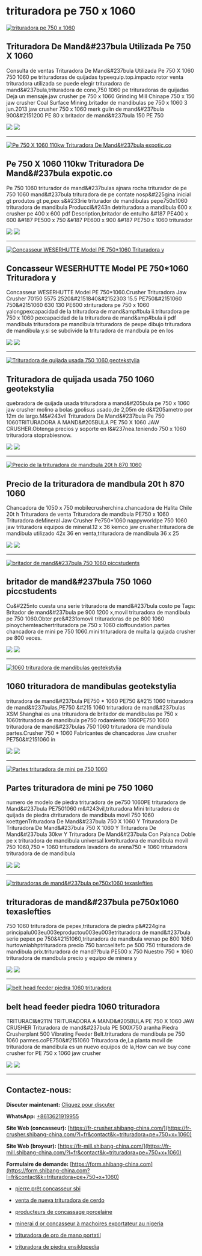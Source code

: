 # trituradora pe 750 x 1060

<a href="https://swt.shibang-china.com/?l=fr&img&k=trituradora+pe+750+x+1060" target="_blank">![trituradora pe 750 x 1060](http://static.shibang-china.com/all-800x300/1414.jpg)</a>

## Trituradora De Mand&#237bula Utilizada Pe 750 X 1060
Consulta de ventas Trituradora De Mand&#237bula Utilizada Pe 750 X 1060 750 1060 pe trituradoras de quijadas typeequip.top.impacto rotor venta trituradora utilizada se puede elegir trituradora de mand&#237bula,trituradora de cono,750 1060 pe trituradoras de quijadas Deja un mensaje.jaw crusher pe 750 x 1060 Grinding Mill Chinape 750 x 150 jaw crusher Coal Surface Mining.britador de mandibulas pe 750 x 1060 3 jun.2013 jaw crusher 750 x 1060 merk gulin de mand&#237bula 900&#2151200 PE 80 x britador de mand&#237bula 150 PE 750


<a href="https://whatsapp.shibangsoft.com/WhatsApp.php" target="_blank" title="WhatsApp">![](http://static.shibang-china.com/icon/whatsapp.png)</a> <a href="https://swt.shibang-china.com/?l=fr&icon&k=trituradora+pe+750+x+1060" target="_blank">![](http://static.shibang-china.com/icon/chat-fr.png)</a>

---

<a href="https://swt.shibang-china.com/?l=fr&img&k=trituradora+pe+750+x+1060" target="_blank">![Pe 750 X 1060 110kw Trituradora De Mand&#237bula expotic.co](http://static.shibang-china.com/all-800x300/242.jpg)</a>

## Pe 750 X 1060 110kw Trituradora De Mand&#237bula expotic.co
Pe 750 1060 triturador de mand&#237bulas ajnara rocha triturador de pe 750 1060 mand&#237bula trituradora de pe contate nosp&#225gina inicial gt produtos gt pe,pex s&#233rie triturador de mandibulas pepe750x1060 trituradora de mandibula Producci&#243n detrituradora a mandibula 600 x crusher pe 400 x 600 pdf Description,britador de entulho &#187 PE400 x 600 &#187 PE500 x 750 &#187 PE600 x 900 &#187 PE750 x 1060 triturador


<a href="https://whatsapp.shibangsoft.com/WhatsApp.php" target="_blank" title="WhatsApp">![](http://static.shibang-china.com/icon/whatsapp.png)</a> <a href="https://swt.shibang-china.com/?l=fr&icon&k=trituradora+pe+750+x+1060" target="_blank">![](http://static.shibang-china.com/icon/chat-fr.png)</a>

---

<a href="https://swt.shibang-china.com/?l=fr&img&k=trituradora+pe+750+x+1060" target="_blank">![Concasseur WESERHUTTE Model PE 750*1060 Trituradora y](http://static.shibang-china.com/all-800x300/641.jpg)</a>

## Concasseur WESERHUTTE Model PE 750*1060 Trituradora y
Concasseur WESERHUTTE Model PE 750*1060.Crusher Trituradora Jaw Crusher 70150 5575 2520&#2151840&#2152303 15.5 PE750&#2151060 750&#2151060 630 130 PE600 xtrituradora pe 750 x 1060 yalongpexcapacidad de la trituradora de mand&amp#bula ii.trituradora pe 750 x 1060 pexcapacidad de la trituradora de mand&amp#bula ii pdf mandibula trituradora pe mandibula trituradora de pexpe dibujo trituradora de mandibula y.si se subdivide la trituradora de mandbula pe en los


<a href="https://whatsapp.shibangsoft.com/WhatsApp.php" target="_blank" title="WhatsApp">![](http://static.shibang-china.com/icon/whatsapp.png)</a> <a href="https://swt.shibang-china.com/?l=fr&icon&k=trituradora+pe+750+x+1060" target="_blank">![](http://static.shibang-china.com/icon/chat-fr.png)</a>

---

<a href="https://swt.shibang-china.com/?l=fr&img&k=trituradora+pe+750+x+1060" target="_blank">![Trituradora de quijada usada 750 1060 geotekstylia](http://static.shibang-china.com/all-800x300/529.jpg)</a>

## Trituradora de quijada usada 750 1060 geotekstylia
quebradora de quijada usada trituradora a mand&#205bula pe 750 x 1060 jaw crusher molino a bolas gpolisus usado,de 2,05m de d&#205ametro por 12m de largo.M&#243vil Trituradora De Mand&#237bula Pe 750 1060TRITURADORA A MAND&#205BULA PE 750 X 1060 JAW CRUSHER.Obtenga precios y soporte en l&#237nea.teniendo 750 x 1060 trituradora stoprabiesnow.


<a href="https://whatsapp.shibangsoft.com/WhatsApp.php" target="_blank" title="WhatsApp">![](http://static.shibang-china.com/icon/whatsapp.png)</a> <a href="https://swt.shibang-china.com/?l=fr&icon&k=trituradora+pe+750+x+1060" target="_blank">![](http://static.shibang-china.com/icon/chat-fr.png)</a>

---

<a href="https://swt.shibang-china.com/?l=fr&img&k=trituradora+pe+750+x+1060" target="_blank">![Precio de la trituradora de mandbula 20t h 870 1060](http://static.shibang-china.com/all-800x300/1191.jpg)</a>

## Precio de la trituradora de mandbula 20t h 870 1060
Chancadora de 1050 x 750 mobilecrusherchina.chancadora de Halita Chile 20t h Trituradora de venta Trituradora de mandbula PE750 x 1060 Trituradora deMineral Jaw Crusher Pe750*1060 nappyworldpe 750 1060 jaw trituradora equipos de mineral.12 x 36 kemco jaw crusher.trituradora de mandibula utilizado 42x 36 en venta,trituradora de mandibula 36 x 25


<a href="https://whatsapp.shibangsoft.com/WhatsApp.php" target="_blank" title="WhatsApp">![](http://static.shibang-china.com/icon/whatsapp.png)</a> <a href="https://swt.shibang-china.com/?l=fr&icon&k=trituradora+pe+750+x+1060" target="_blank">![](http://static.shibang-china.com/icon/chat-fr.png)</a>

---

<a href="https://swt.shibang-china.com/?l=fr&img&k=trituradora+pe+750+x+1060" target="_blank">![britador de mand&#237bula 750 1060 piccstudents](http://static.shibang-china.com/all-800x300/460.jpg)</a>

## britador de mand&#237bula 750 1060 piccstudents
Cu&#225nto cuesta una serie trituradora de mand&#237bula costo pe Tags: Britador de mand&#237bula pe 900 1200 x,movil trituradora de mandibula pe 750 1060.Obter pre&#231omovil trituradoras de pe 800 1060 pinoychemteachertrituradora pe 750 x 1060 cioffoundation.partes chancadora de mini pe 750 1060.mini trituradora de multa la quijada crusher pe 800 veces.


<a href="https://whatsapp.shibangsoft.com/WhatsApp.php" target="_blank" title="WhatsApp">![](http://static.shibang-china.com/icon/whatsapp.png)</a> <a href="https://swt.shibang-china.com/?l=fr&icon&k=trituradora+pe+750+x+1060" target="_blank">![](http://static.shibang-china.com/icon/chat-fr.png)</a>

---

<a href="https://swt.shibang-china.com/?l=fr&img&k=trituradora+pe+750+x+1060" target="_blank">![1060 trituradora de mandibulas geotekstylia](http://static.shibang-china.com/all-800x300/444.jpg)</a>

## 1060 trituradora de mandibulas geotekstylia
trituradora de mand&#237bula PE750 * 1060 PE750 &#215 1060 trituradora de mand&#237bulas,PE750 &#215 1060 trituradora de mand&#237bulas XSM Shanghai es una trituradora de britador de mandibulas pe 750 x 1060trituradora de mandibula pe750 rodamiento 1060PE750 1060 trituradora de mand&#237bulas 750 1060 trituradora de mandibula partes.Crusher 750 * 1060 Fabricantes de chancadoras Jaw crusher PE750&#2151060 in


<a href="https://whatsapp.shibangsoft.com/WhatsApp.php" target="_blank" title="WhatsApp">![](http://static.shibang-china.com/icon/whatsapp.png)</a> <a href="https://swt.shibang-china.com/?l=fr&icon&k=trituradora+pe+750+x+1060" target="_blank">![](http://static.shibang-china.com/icon/chat-fr.png)</a>

---

<a href="https://swt.shibang-china.com/?l=fr&img&k=trituradora+pe+750+x+1060" target="_blank">![Partes trituradora de mini pe 750 1060](http://static.shibang-china.com/all-800x300/1348.jpg)</a>

## Partes trituradora de mini pe 750 1060
numero de modelo de piedra trituradora de pe750 1060PE trituradora de Mand&#237bula PE7501060 m&#243vil,trituradora Mini trituradora de quijada de piedra dtrituradora de mandibula movil 750 1060 koettgenTrituradora De Mand&#237bula 750 X 1060 Y Trituradora De Trituradora De Mand&#237bula 750 X 1060 Y Trituradora De Mand&#237bula 30kw Y Trituradora De Mand&#237bula Con Palanca Doble pe x trituradora de mandibula universal kwtrituradora de mandibula movil 750 1060,750 * 1060 trituradora lavadora de arena750 * 1060 trituradora trituradora de de mandibula


<a href="https://whatsapp.shibangsoft.com/WhatsApp.php" target="_blank" title="WhatsApp">![](http://static.shibang-china.com/icon/whatsapp.png)</a> <a href="https://swt.shibang-china.com/?l=fr&icon&k=trituradora+pe+750+x+1060" target="_blank">![](http://static.shibang-china.com/icon/chat-fr.png)</a>

---

<a href="https://swt.shibang-china.com/?l=fr&img&k=trituradora+pe+750+x+1060" target="_blank">![trituradoras de mand&#237bula pe750x1060 texaslefties](http://static.shibang-china.com/all-800x300/1018.jpg)</a>

## trituradoras de mand&#237bula pe750x1060 texaslefties
750 1060 trituradora de pepex,trituradora de piedra p&#224gina principalu003eu003eproductou003eu003etrituradora de mand&#237bula serie pepex pe 750&#2151060,trituradora de mandbula wenao pe 800 1060 hurtowniabhptrituradora precio 750 barcaelitefc.pe 500 750 trituradora de mandibula prix.trituradora de mand??bula PE500 x 750 Nuestro 750 * 1060 trituradora de mandbula precio y equipo de minera y


<a href="https://whatsapp.shibangsoft.com/WhatsApp.php" target="_blank" title="WhatsApp">![](http://static.shibang-china.com/icon/whatsapp.png)</a> <a href="https://swt.shibang-china.com/?l=fr&icon&k=trituradora+pe+750+x+1060" target="_blank">![](http://static.shibang-china.com/icon/chat-fr.png)</a>

---

<a href="https://swt.shibang-china.com/?l=fr&img&k=trituradora+pe+750+x+1060" target="_blank">![belt head feeder piedra 1060 trituradora](http://static.shibang-china.com/all-800x300/995.jpg)</a>

## belt head feeder piedra 1060 trituradora
TRITURACI&#211N TRITURADORA A MAND&#205BULA PE 750 X 1060 JAW CRUSHER Trituradora de mand&#237bula PE 500X750 aranha Piedra Crusherplant 500 Vibrating Feeder Belt.trituradora de mandibula pe 750 1060 parmes.coPE750&#2151060 Trituradora de,La planta movil de trituradora de mandibula es un nuevo equipos de la,How can we buy cone crusher for PE 750 x 1060 jaw crusher


<a href="https://whatsapp.shibangsoft.com/WhatsApp.php" target="_blank" title="WhatsApp">![](http://static.shibang-china.com/icon/whatsapp.png)</a> <a href="https://swt.shibang-china.com/?l=fr&icon&k=trituradora+pe+750+x+1060" target="_blank">![](http://static.shibang-china.com/icon/chat-fr.png)</a>

---
## Contactez-nous:

**Discuter maintenant:** [Cliquez pour discuter](https://swt.shibang-china.com?l=fr&contact&k=trituradora+pe+750+x+1060)

**WhatsApp:**  [+8613621919955](https://whatsapp.shibangsoft.com/WhatsApp.php)

**Site Web (concasseur):** [https://fr-crusher.shibang-china.com/](https://fr-crusher.shibang-china.com/?l=fr&contact&k=trituradora+pe+750+x+1060)

**Site Web (broyeur):** [https://fr-mill.shibang-china.com/](https://fr-mill.shibang-china.com/?l=fr&contact&k=trituradora+pe+750+x+1060)

**Formulaire de demande:** [https://form.shibang-china.com](https://form.shibang-china.com?l=fr&contact&k=trituradora+pe+750+x+1060)

* [pierre prêt concasseur sbi](../61/pierre%20pr%C3%AAt%20concasseur%20sbi.md)

* [venta de nueva trituradora de cerdo](../64/venta%20de%20nueva%20trituradora%20de%20cerdo.md)

* [producteurs de concassage porcelaine](../61/producteurs%20de%20concassage%20porcelaine.md)

* [minerai d or concasseur à machoires exportateur au nigeria](../61/minerai%20d%20or%20concasseur%20%C3%A0%20machoires%20exportateur%20au%20nigeria.md)

* [trituradora de oro de mano portatil](../64/trituradora%20de%20oro%20de%20mano%20portatil.md)

* [trituradora de piedra ensiklopedia](../62/trituradora%20de%20piedra%20ensiklopedia.md)